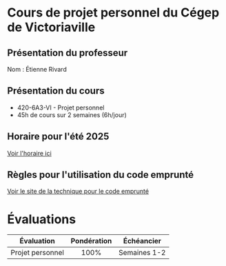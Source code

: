 # Cours de projet personnel du Cégep de Victoriaville

## Présentation du professeur

Nom : Étienne Rivard

## Présentation du cours

- 420\-6A3\-VI \- Projet personnel
- 45h de cours sur 2 semaines \(6h/jour\)

## Horaire pour l'été 2025

[Voir l'horaire ici](horaire.md)

## Règles pour l'utilisation du code emprunté

[Voir le site de la technique pour le code emprunté](https://techinfo.profinfo.ca/code-emprunte/)

# Évaluations

|    Évaluation    | Pondération |  Échéancier  |
| :--------------: | :---------: | :----------: |
| Projet personnel |    100%     | Semaines 1-2 |
